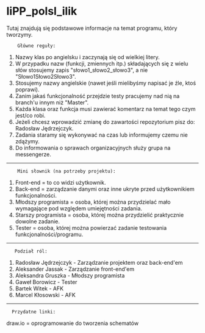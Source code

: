 # IiPP_polsl_ilik

Tutaj znajdują się podstawowe informacje na temat programu, który tworzymy.
  
        Główne reguły:
1. Nazwy klas po angielsku i zaczynają się od wielkiej litery.
2. W przypadku nazw (funkcji, zmiennych itp.) składających się z wielu słów stosujemy zapis "słowo1_słowo2_słowo3",
a nie "Słowo1Słowo2Słowo3".
3. Stosujemy nazwy angielskie (nawet jeśli mielibyśmy napisać je źle, ktoś poprawi).
4. Zanim jakaś funkcjonalność przejdzie testy pracujemy nad nią na branch'u innym niż "Master".
5. Każda klasa oraz funkcja musi zawierać komentarz na temat tego czym jest/co robi. 
6. Jeżeli chcesz wprowadzić zmianę do zawartości repozytorium pisz do: Radosław Jędrzejczyk.
7. Zadania staramy się wykonywać na czas lub informujemy czemu nie zdążymy.
8. Do informowania o sprawach organizacyjnych służy grupa na messengerze. 

--------------------


        Mini słownik (na potrzeby projektu):
1. Front-end = to co widzi użytkownik.
2. Back-end = zarządzanie danymi oraz inne ukryte przed użytkownikiem funkcjonalności.
3. Młodszy programista = osoba, której można przydzielać mało wymagające pod względem umiejętności zadania.
4. Starszy programista = osoba, której można przydzielić praktycznie dowolne zadanie.
5. Tester = osoba, której można powierzać zadanie testowania funkcjonalności/programu.


--------------------

       Podział ról: 
1. Radosław Jędrzejczyk - Zarządzanie projektem oraz back-end'em
2. Aleksander Jassak - Zarządzanie front-end'em
3. Aleksandra Gruszka - Młodszy programista
4. Gaweł Borowicz - Tester
5. Bartek Witek - AFK
6. Marcel Kłosowski - AFK

--------------------
     
      Przydatne linki: 
 draw.io = oprogramowanie do tworzenia schematów
